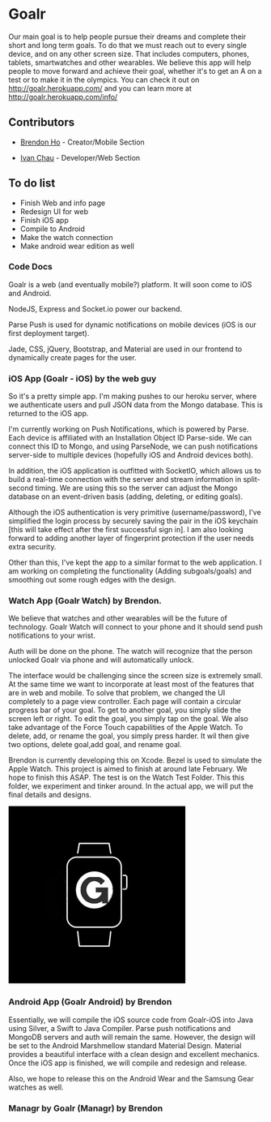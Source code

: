# Goalr

  Our main goal is to help people pursue their dreams and complete their short and long term goals. To do that we must reach out to every single device, and on any other screen size. That includes computers, phones, tablets, smartwatches and other wearables. We believe this app will help people to move forward and achieve their goal, whether it's to get an A on a test or to make it in the olympics.
  You can check it out on http://goalr.herokuapp.com/
  and you can learn more at http://goalr.herokuapp.com/info/

## Contributors 
* [Brendon Ho](https://github.com/brendonho01) - Creator/Mobile Section

* [Ivan Chau](https://github.com/ichauster) - Developer/Web Section

## To do list
* Finish Web and info page
* Redesign UI for web
* Finish iOS app
* Compile to Android
* Make the watch connection
* Make android wear edition as well

### Code Docs
Goalr is a web (and eventually mobile?) platform. It will soon come to iOS and Android.

NodeJS, Express and Socket.io power our backend.

Parse Push is used for dynamic notifications on mobile devices (iOS is our first deployment target).

Jade, CSS, jQuery, Bootstrap, and Material are used in our frontend to dynamically create pages for the user.

### iOS App (Goalr - iOS) by the web guy
So it's a pretty simple app. I'm making pushes to our heroku server, where we authenticate users and pull JSON data from the Mongo database. This is returned to the iOS app. 

I'm currently working on Push Notifications, which is powered by Parse. Each device is affiliated with an Installation Object ID Parse-side. We can connect this ID to Mongo, and using ParseNode, we can push notifications server-side to multiple devices (hopefully iOS and Android devices both). 

In addition, the iOS application is outfitted with SocketIO, which allows us to build a real-time connection with the server and stream information in split-second timing. We are using this so the server can adjust the Mongo database on an event-driven basis (adding, deleting, or editing goals).

Although the iOS authentication is very primitive (username/password), I've simplified the login process by securely saving the pair in the iOS keychain [this will take effect after the first successful sign in]. I am also looking forward to adding another layer of fingerprint protection if the user needs extra security. 

Other than this, I've kept the app to a similar format to the web application. I am working on completing the functionality (Adding subgoals/goals) and smoothing out some rough edges with the design.

### Watch App (Goalr Watch) by Brendon. 
We believe that watches and other wearables will be the future of technology. Goalr Watch will connect to your phone and it should send push notifications to your wrist.

Auth will be done on the phone. The watch will recognize that the person unlocked Goalr via phone and will automatically unlock.

The interface would be challenging since the screen size is extremely small. At the same time we want to incorporate at least most of the features that are in web and mobile. To solve that problem, we changed the UI completely to a page view controller. Each page will contain a circular progress bar of your goal. To get to another goal, you simply slide the screen left or right. To edit the goal, you simply tap on the goal. We also take advantage of the Force Touch capabilities of the Apple Watch. To delete, add, or rename the goal, you simply press harder. It wil then give two options, delete goal,add goal, and rename goal.

Brendon is currently developing this on Xcode. Bezel is used to simulate the Apple Watch. This project is aimed to finish at around late February. We hope to finish this ASAP. The test is on the Watch Test Folder. This this folder, we experiment and tinker around. In the actual app, we will put the final details and designs.

![alt tag](https://github.com/ClevererMango27/Goalr/blob/master/goalrpic.png)

### Android App (Goalr Android) by Brendon
Essentially, we will compile the iOS source code from Goalr-iOS into Java using Silver, a Swift to Java Compiler. Parse push notifications and MongoDB servers and auth will remain the same. However, the design will be set to the Android Marshmellow standard Material Design. Material provides a beautiful interface with a clean design and excellent mechanics. Once the iOS app is finished, we will compile and redesign and release. 

Also, we hope to release this on the Android Wear and the Samsung Gear watches as well.

### Managr by Goalr (Managr) by Brendon


